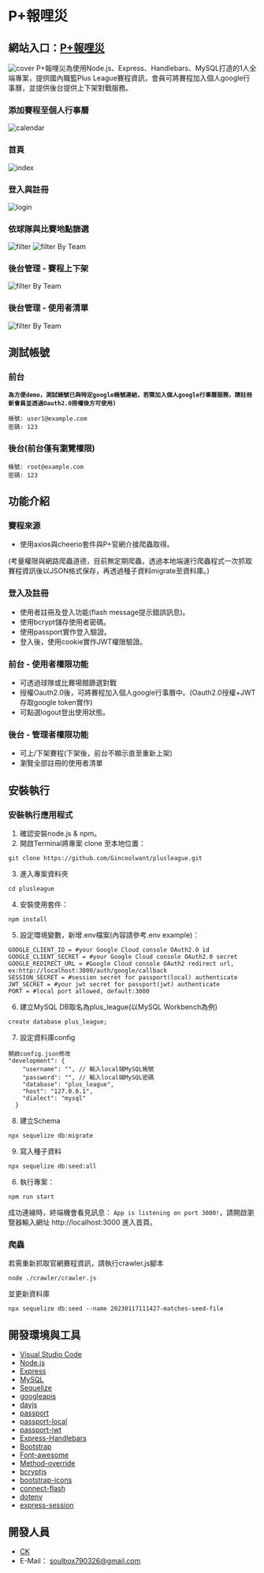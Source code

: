 # P+報哩災
## 網站入口：[P+報哩災](https://visualstudio.microsoft.com/zh-hant/)
![cover](./public/README-images/cover.png)
P+報哩災為使用Node.js、Express、Handlebars、MySQL打造的1人全端專案，提供國內職籃Plus League賽程資訊，會員可將賽程加入個人google行事曆，並提供後台提供上下架對戰服務。

### 添加賽程至個人行事曆
![calendar](./public/README-images/project_plusleague.gif)

### 首頁
![index](./public/README-images/index.png)

### 登入與註冊
![login](./public/README-images/login.png)

### 依球隊與比賽地點篩選
![filter](./public/README-images/filter.png)
![filter By Team](./public/README-images/filterByTeam.png)

### 後台管理 - 賽程上下架
![filter By Team](./public/README-images/delete_upload.png)

### 後台管理 - 使用者清單
![filter By Team](./public/README-images/userlist.png)

## 測試帳號
### 前台

**`為方便demo，測試帳號已與特定google帳號連結，若需加入個人google行事曆服務，請註冊新會員並透過Oauth2.0授權後方可使用)`**

``` 
帳號: user1@example.com
密碼: 123
```
### 後台(前台僅有瀏覽權限)
```
帳號: root@example.com
密碼: 123
```

## 功能介紹
### 賽程來源
+ 使用axios與cheerio套件與P+官網介接爬蟲取得。

(考量權限與網路爬蟲道德，目前無定期爬蟲，透過本地端運行爬蟲程式一次抓取賽程資訊後以JSON格式保存，再透過種子資料migrate至資料庫。)
### 登入及註冊
+ 使用者註冊及登入功能(flash message提示錯誤訊息)。
+ 使用bcrypt儲存使用者密碼。
+ 使用passport實作登入驗證。
+ 登入後，使用cookie實作JWT權限驗證。
### 前台 - 使用者權限功能
+ 可透過球隊或比賽場館篩選對戰
+ 授權Oauth2.0後，可將賽程加入個人google行事曆中。(Oauth2.0授權+JWT存取google token實作)
+ 可點選logout登出使用狀態。
### 後台 - 管理者權限功能
+ 可上/下架賽程(下架後，前台不顯示直至重新上架)
+ 瀏覽全部註冊的使用者清單

## 安裝執行
### 安裝執行應用程式
1. 確認安裝node.js & npm。
2. 開啟Terminal將專案 clone 至本地位置：
```
git clone https://github.com/Gincoolwant/plusleague.git
```
3. 進入專案資料夾
```
cd plusleague
```
4. 安裝使用套件： 
```
npm install
```
5. 設定環境變數，新增.env檔案(內容請參考.env example)：
```
GOOGLE_CLIENT_ID = #your Google Cloud console OAuth2.0 id
GOOGLE_CLIENT_SECRET = #your Google Cloud console OAuth2.0 secret
GOOGLE_REDIRECT_URL = #Google Cloud console OAuth2 redirect url, ex:http://localhost:3000/auth/google/callback
SESSION_SECRET = #session secret for passport(local) authenticate
JWT_SECRET = #your jwt secret for passport(jwt) authenticate
PORT = #local port allowed, default:3000
```
6. 建立MySQL DB取名為plus_league(以MySQL Workbench為例)
```
create database plus_league;
```
7. 設定資料庫config
```
開啟config.json修改
"development": {
    "username": "", // 輸入local端MySQL帳號
    "password": "", // 輸入local端MySQL密碼
    "database": "plus_league",
    "host": "127.0.0.1",
    "dialect": "mysql"
  }
```
8. 建立Schema
```
npx sequelize db:migrate
```
9. 寫入種子資料
```
npx sequelize db:seed:all
```
6. 執行專案：
```
npm run start
```

成功連線時，終端機會看見訊息： `App is listening on port 3000!`，請開啟瀏覽器輸入網址 http://localhost:3000 進入首頁。
### 爬蟲
若需重新抓取官網賽程資訊，請執行crawler.js腳本
```
node ./crawler/crawler.js
```
並更新資料庫
```
npx sequelize db:seed --name 20230117111427-matches-seed-file
```


## 開發環境與工具
+ [Visual Studio Code](https://visualstudio.microsoft.com/zh-hant/)
+ [Node.js](https://nodejs.org/en/)
+ [Express](https://www.npmjs.com/package/express)
+ [MySQL](https://www.mysql.com/)
+ [Sequelize](https://sequelize.org/)
+ [googleapis](https://www.npmjs.com/package/googleapis)
+ [dayjs](https://day.js.org/en/)
+ [passport](https://www.npmjs.com/package/passport)
+ [passport-local](https://www.passportjs.org/packages/passport-local/)
+ [passport-jwt](https://www.passportjs.org/packages/passport-jwt/)
+ [Express-Handlebars](https://www.npmjs.com/package/express-handlebars)
+ [Bootstrap](https://getbootstrap.com/)
+ [Font-awesome](https://fontawesome.com/)
+ [Method-override](https://www.npmjs.com/package/method-override)
+ [bcryptjs](https://www.npmjs.com/package/bcryptjs)
+ [bootstrap-icons](https://icons.getbootstrap.com/)
+ [connect-flash](https://www.npmjs.com/package/connect-flash)
+ [dotenv](https://www.npmjs.com/package/dotenv)
+ [express-session](https://www.npmjs.com/package/express-session)


## 開發人員
+ [CK](https://github.com/Gincoolwant)
+ E-Mail： soulbox790326@gmail.com